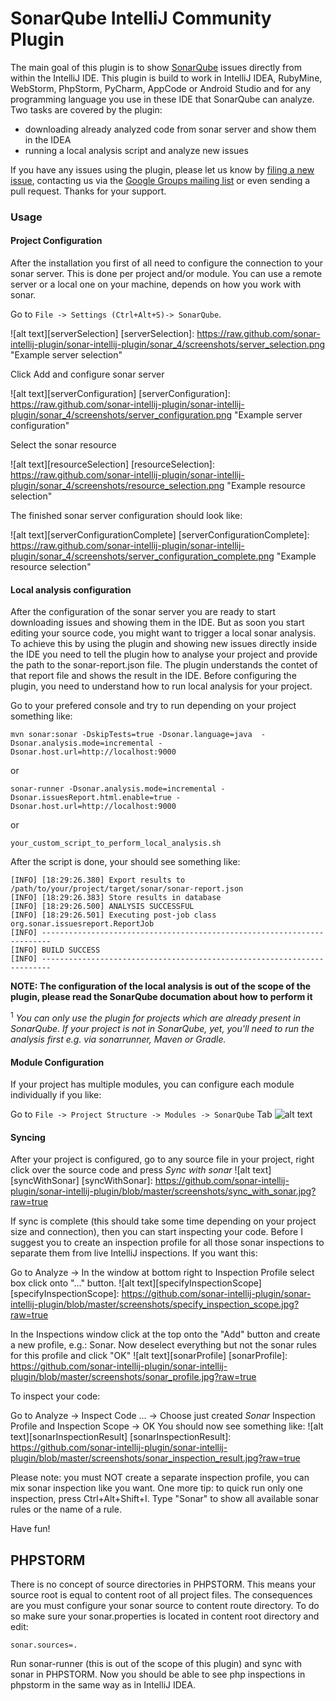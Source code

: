 SonarQube IntelliJ Community Plugin
===================================

The main goal of this plugin is to show [SonarQube](http://sonarqube.org) issues directly from within the IntelliJ IDE.
This plugin is build to work in IntelliJ IDEA, RubyMine, WebStorm, PhpStorm, PyCharm, AppCode or Android Studio and for any programming language you use in these IDE that SonarQube can analyze.
Two tasks are covered by the plugin: 
* downloading already analyzed code from sonar server and show them in the IDEA
* running a local analysis script and analyze new issues

If you have any issues using the plugin, please let us know by [filing a new issue](https://github.com/sonar-intellij-plugin/sonar-intellij-plugin/issues/new), contacting us via the [Google Groups mailing list](https://groups.google.com/forum/#!forum/sonarqube-intellij-plugin) or even sending a pull request. Thanks for your support.


### Usage

#### Project Configuration

After the installation you first of all need to configure the connection to your sonar server. This is done per project and/or module. You can use a remote server or a local one on your machine, depends on how you work with sonar.

Go to `File -> Settings (Ctrl+Alt+S)-> SonarQube`. 

![alt text][serverSelection]
[serverSelection]: https://raw.github.com/sonar-intellij-plugin/sonar-intellij-plugin/sonar_4/screenshots/server_selection.png "Example server selection"

Click Add and configure sonar server

![alt text][serverConfiguration]
[serverConfiguration]: https://raw.github.com/sonar-intellij-plugin/sonar-intellij-plugin/sonar_4/screenshots/server_configuration.png "Example server configuration"

Select the sonar resource

![alt text][resourceSelection]
[resourceSelection]: https://raw.github.com/sonar-intellij-plugin/sonar-intellij-plugin/sonar_4/screenshots/resource_selection.png "Example resource selection"

The finished sonar server configuration should look like:

![alt text][serverConfigurationComplete]
[serverConfigurationComplete]: https://raw.github.com/sonar-intellij-plugin/sonar-intellij-plugin/sonar_4/screenshots/server_configuration_complete.png "Example resource selection"

#### Local analysis configuration

After the configuration of the sonar server you are ready to start downloading issues and showing them in the IDE. But as soon you start editing your source code, you might want to trigger a local sonar analysis. To achieve this by using the plugin and showing new issues directly inside the IDE you need to tell the plugin how to analyse your project and provide the path to the sonar-report.json file. The plugin understands the contet of that report file and shows the result in the IDE.
Before configuring the plugin, you need to understand how to run local analysis for your project. 

Go to your prefered console and try to run depending on your project something like:

```
mvn sonar:sonar -DskipTests=true -Dsonar.language=java  -Dsonar.analysis.mode=incremental -Dsonar.host.url=http://localhost:9000
```

or

```
sonar-runner -Dsonar.analysis.mode=incremental -Dsonar.issuesReport.html.enable=true -Dsonar.host.url=http://localhost:9000
```

or
```
your_custom_script_to_perform_local_analysis.sh
```

After the script is done, your should see something like:

```
[INFO] [18:29:26.380] Export results to /path/to/your/project/target/sonar/sonar-report.json
[INFO] [18:29:26.383] Store results in database
[INFO] [18:29:26.500] ANALYSIS SUCCESSFUL
[INFO] [18:29:26.501] Executing post-job class org.sonar.issuesreport.ReportJob
[INFO] ------------------------------------------------------------------------
[INFO] BUILD SUCCESS
[INFO] ------------------------------------------------------------------------
```

**NOTE: The configuration of the local analysis is out of the scope of the plugin, please read the SonarQube documation about how to perform it**

<sup>1</sup> _You can only use the plugin for projects which are already present in SonarQube. If your project is not in SonarQube, yet, you'll need to run the analysis first e.g. via sonarrunner, Maven or Gradle._


#### Module Configuration

If your project has multiple modules, you can configure each module individually if you like:

Go to `File -> Project Structure -> Modules -> SonarQube` Tab
![alt text][moduleConfiguration]

[moduleConfiguration]: http://plugins.jetbrains.com/files/7238/screenshot_14228.png "Example module configuration"

#### Syncing

After your project is configured, go to any source file in your project, right click over the source code and press *Sync with sonar*
![alt text][syncWithSonar]
[syncWithSonar]: https://github.com/sonar-intellij-plugin/sonar-intellij-plugin/blob/master/screenshots/sync_with_sonar.jpg?raw=true

If sync is complete (this should take some time depending on your project size and connection), then you can start inspecting your code.
Before I suggest you to create an inspection profile for all those sonar inspections to separate them from live IntelliJ inspections. If you want this:

Go to Analyze -> In the window at bottom right to Inspection Profile select box click onto "..." button.
![alt text][specifyInspectionScope]
[specifyInspectionScope]: https://github.com/sonar-intellij-plugin/sonar-intellij-plugin/blob/master/screenshots/specify_inspection_scope.jpg?raw=true

In the Inspections window click at the top onto the "Add" button and create a new profile, e.g.: Sonar.
Now deselect everything but not the sonar rules for this profile and click "OK"
![alt text][sonarProfile]
[sonarProfile]: https://github.com/sonar-intellij-plugin/sonar-intellij-plugin/blob/master/screenshots/sonar_profile.jpg?raw=true

To inspect your code:

Go to Analyze -> Inspect Code ... -> Choose just created *Sonar* Inspection Profile and Inspection Scope -> OK
You should now see something like:
![alt text][sonarInspectionResult]
[sonarInspectionResult]: https://github.com/sonar-intellij-plugin/sonar-intellij-plugin/blob/master/screenshots/sonar_inspection_result.jpg?raw=true

Please note: you must NOT create a separate inspection profile, you can mix sonar inspection like you want.
One more tip: to quick run only one inspection, press Ctrl+Alt+Shift+I. Type "Sonar" to show all available sonar rules or the name of a rule.

Have fun!

PHPSTORM
------------------------
There is no concept of source directories in PHPSTORM. This means your source root is equal to content root of all project files.
The consequences are you must configure your sonar source to content route directory. To do so make sure your sonar.properties is located in content root directory and edit:
```
sonar.sources=.
```
Run sonar-runner (this is out of the scope of this plugin) and sync with sonar in PHPSTORM. Now you should be able to see php inspections in phpstorm in the same way as in IntelliJ IDEA.
